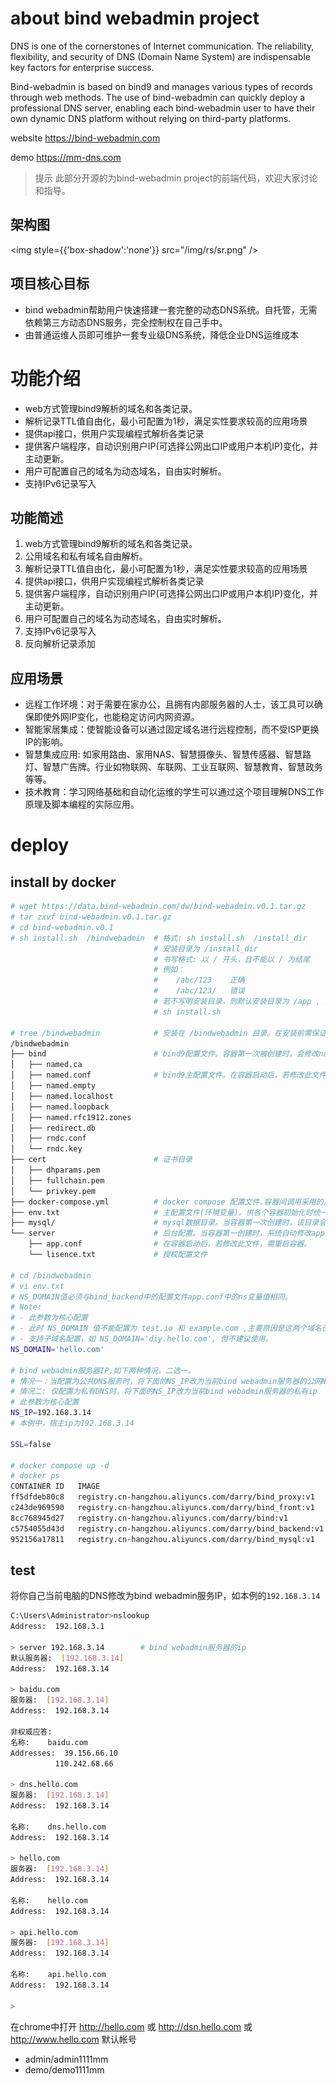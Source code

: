 # about bind webadmin project
DNS is one of the cornerstones of Internet communication. The reliability, flexibility, and security of DNS (Domain Name System) are indispensable key factors for enterprise success.

Bind-webadmin is based on bind9 and manages various types of records through web methods. The use of bind-webadmin can quickly deploy a professional DNS server, enabling each bind-webadmin user to have their own dynamic DNS platform without relying on third-party platforms.

website
https://bind-webadmin.com

demo
https://mm-dns.com

> 提示
> 此部分开源的为bind-webadmin project的前端代码，欢迎大家讨论和指导。

## 架构图
<img style={{'box-shadow':'none'}} src="/img/rs/sr.png" />

## 项目核心目标
- bind webadmin帮助用户快速搭建一套完整的动态DNS系统。自托管，无需依赖第三方动态DNS服务，完全控制权在自己手中。
- 由普通运维人员即可维护一套专业级DNS系统，降低企业DNS运维成本

# 功能介绍
- web方式管理bind9解析的域名和各类记录。
- 解析记录TTL值自由化，最小可配置为1秒，满足实性要求较高的应用场景
- 提供api接口，供用户实现编程式解析各类记录
- 提供客户端程序，自动识别用户IP(可选择公网出口IP或用户本机IP)变化，并主动更新。
- 用户可配置自己的域名为动态域名，自由实时解析。
- 支持IPv6记录写入

## 功能简述
1. web方式管理bind9解析的域名和各类记录。
1. 公用域名和私有域名自由解析。
1. 解析记录TTL值自由化，最小可配置为1秒，满足实性要求较高的应用场景
1. 提供api接口，供用户实现编程式解析各类记录
1. 提供客户端程序，自动识别用户IP(可选择公网出口IP或用户本机IP)变化，并主动更新。
1. 用户可配置自己的域名为动态域名，自由实时解析。
1. 支持IPv6记录写入
1. 反向解析记录添加

## 应用场景
- 远程工作环境：对于需要在家办公，且拥有内部服务器的人士，该工具可以确保即使外网IP变化，也能稳定访问内网资源。
- 智能家居集成：使智能设备可以通过固定域名进行远程控制，而不受ISP更换IP的影响。
- 智慧集成应用: 如家用路由、家用NAS、智慧摄像头、智慧传感器、智慧路灯、智慧广告牌。行业如物联网、车联网、工业互联网、智慧教育、智慧政务等等。
- 技术教育：学习网络基础和自动化运维的学生可以通过这个项目理解DNS工作原理及脚本编程的实际应用。

# deploy
## install by docker 
```bash
# wget https://data.bind-webadmin.com/dw/bind-webadmin.v0.1.tar.gz
# tar zxvf bind-webadmin.v0.1.tar.gz
# cd bind-webadmin.v0.1
# sh install.sh  /bindwebadmin  # 格式: sh install.sh  /install_dir 
                                # 安装目录为 /install_dir
                                # 书写格式: 以 / 开头，且不能以 / 为结尾
                                # 例如：
                                #    /abc/123    正确
                                #    /abc/123/   错误
                                # 若不写明安装目录，则默认安装目录为 /app , 如下。
                                # sh install.sh

# tree /bindwebadmin            # 安装在 /bindwebadmin 目录。在安装前需保证本宿主中没有该目录。安装过程中会创建该目录。
/bindwebadmin
├── bind                        # bind9配置文件。容器第一次被创建时，会修改named.conf文件。
│   ├── named.ca
│   ├── named.conf              # bind9主配置文件。在容器启动后，若修改此文件，需重启容器。
│   ├── named.empty
│   ├── named.localhost
│   ├── named.loopback
│   ├── named.rfc1912.zones
│   ├── redirect.db
│   ├── rndc.conf
│   └── rndc.key
├── cert                        # 证书目录
│   ├── dhparams.pem
│   ├── fullchain.pem
│   └── privkey.pem
├── docker-compose.yml          # docker compose 配置文件.容器间调用采用的是容器名称，不要更改此文件中的容器名称。
├── env.txt                     # 主配置文件(环境变量)。供各个容器初始化时统一调用。仅第一次创建容器时生效。 
├── mysql/                      # mysql数据目录。当容器第一次创建时，该目录会被写入数据库初始化数据。
└── server                      # 后台配置。当容器第一创建时，系统自动修改app.conf。
    ├── app.conf                # 在容器启动后，若修改此文件，需重启容器。
    └── lisence.txt             # 授权配置文件

# cd /bindwebadmin
# vi env.txt
# NS_DOMAIN值必须与bind_backend中的配置文件app.conf中的ns变量值相同。
# Note:
# - 此参数为核心配置
# - 此时 NS_DOMAIN 值不能配置为 test.io 和 example.com ,主要原因是这两个域名已被系统默认写入数据库，供 demo 用户测试使用。
# - 支持子域名配置，如 NS_DOMAIN='diy.hello.com', 但不建议使用。
NS_DOMAIN='hello.com'

# bind webadmin服务器IP,如下两种情况，二选一。
# 情况一：当配置为公共DNS服务时，将下面的NS_IP改为当前bind webadmin服务器的公网NAT映射IP
# 情况二: 仅配置为私有DNS时，将下面的NS_IP改为当前bind webadmin服务器的私有ip
# 此参数为核心配置
NS_IP=192.168.3.14
# 本例中，宿主ip为192.168.3.14

SSL=false

# docker compose up -d 
# docker ps
CONTAINER ID   IMAGE                                                     COMMAND                  CREATED         STATUS              PORTS                                              NAMES
ff5dfdeb80c8   registry.cn-hangzhou.aliyuncs.com/darry/bind_proxy:v1     "/entrypoint.sh"         2 minutes ago   Up About a minute   0.0.0.0:80->80/tcp, 22/tcp, 0.0.0.0:443->443/tcp   app-bind_proxy-1
c243de969590   registry.cn-hangzhou.aliyuncs.com/darry/bind_front:v1     "/docker-entrypoint.…"   2 minutes ago   Up About a minute   80/tcp, 0.0.0.0:9091->9091/tcp                     app-bind_front-1
8cc768945d27   registry.cn-hangzhou.aliyuncs.com/darry/bind:v1           "docker-entrypoint.sh"   2 minutes ago   Up 59 seconds       0.0.0.0:53->53/tcp, 0.0.0.0:53->53/udp, 953/tcp    app-bind9-1
c5754055d43d   registry.cn-hangzhou.aliyuncs.com/darry/bind_backend:v1   "/entrypoint.sh"         2 minutes ago   Up About a minute   0.0.0.0:9090->9090/tcp                             app-bind_backend-1
952156a17811   registry.cn-hangzhou.aliyuncs.com/darry/bind_mysql:v1     "docker-entrypoint.s…"   2 minutes ago   Up 2 minutes        0.0.0.0:3306->3306/tcp, 33060/tcp                  app-bind_mysql-1        
```

## test
将你自己当前电脑的DNS修改为bind webadmin服务IP，如本例的`192.168.3.14`
```bash
C:\Users\Administrator>nslookup
Address:  192.168.3.1

> server 192.168.3.14        # bind webadmin服务器的ip
默认服务器:  [192.168.3.14]
Address:  192.168.3.14

> baidu.com
服务器:  [192.168.3.14]
Address:  192.168.3.14

非权威应答:
名称:    baidu.com
Addresses:  39.156.66.10
          110.242.68.66

> dns.hello.com
服务器:  [192.168.3.14]
Address:  192.168.3.14

名称:    dns.hello.com
Address:  192.168.3.14

> hello.com
服务器:  [192.168.3.14]
Address:  192.168.3.14

名称:    hello.com
Address:  192.168.3.14

> api.hello.com
服务器:  [192.168.3.14]
Address:  192.168.3.14

名称:    api.hello.com
Address:  192.168.3.14

>
```

在chrome中打开 http://hello.com 或 http://dsn.hello.com 或 http://www.hello.com 
默认帐号
- admin/admin1111mm
- demo/demo1111mm


